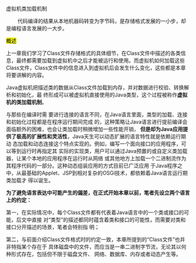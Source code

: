 虚拟机类加载机制

        代码编译的结果从本地机器码转变为字节码，是存储格式发展的一小步，却是编程语言发展的一大步。

<mark>概述</mark>

上一章我们学习了Class文件存储格式的具体细节，在Class文件中描述的各类信息，最终都需要加载到虚拟机中之后才能被运行和使用。而虚拟机如何加载这些Class文件，Class文件中的信息进入到虚拟机后会发生什么变化，这些都是本章将要讲解的内容。

Java虚拟机把描述类的数据从Class文件加载到内存，并对数据进行校验、转换解析和初始化，最 终形成可以被虚拟机直接使用的Java类型，这个过程被称作**虚拟机的类加载机制**。

与那些在编译时需 要进行连接的语言不同，在Java语言里面，类型的加载、连接和初始化过程都是在程序运行期间完成 的，这种策略让Java语言进行提前编译会面临额外的困难，也会让类加载时稍微增加一些性能开销， **但是却为Java应用提供了极高的扩展性和灵活性**，Java天生可以动态扩展的语言特性就是依赖运行期动 态加载和动态连接这个特点实现的。例如，编写一个面向接口的应用程序，可以等到运行时再指定其 实际的实现类，用户可以通过Java预置的或自定义类加载器，让某个本地的应用程序在运行时从网络 或其他地方上加载一个二进制流作为其程序代码的一部分。这种动态组装应用的方式目前已广泛应用 于Java程序之中，从最基础的Applet、JSP到相对复杂的OSGi技术，都依赖着Java语言运行期类加载才 得以诞生。

​		**为了避免语言表达中可能产生的偏差，在正式开始本章以前，笔者先设立两个语言上的约定：**

​			第一，在实际情况中，每个Class文件都有代表着Java语言中的一个类或接口的可能，后文中直接 对“类型”的描述都同时蕴含着类和接口的可能性，而需要对类和接口分开描述的场景，笔者会特别指 明；

​			第二，与前面介绍Class文件格式时的约定一致，本章所提到的“Class文件”也并非特指某个存在于 具体磁盘中的文件，而应当是一串二进制字节流，无论其以何种形式存在，包括但不限于磁盘文件、 网络、数据库、内存或者动态产生等。
